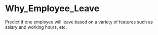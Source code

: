 # Why_Employee_Leave
Predict if one employee will leave based on a variety of features such as salary and working hours, etc.
